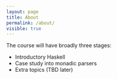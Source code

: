 ```yaml
---
layout: page
title: About
permalink: /about/
visible: true
---
```


The course will have broadly three stages:

- Introductory Haskell
- Case study into monadic parsers
- Extra topics (TBD later)
